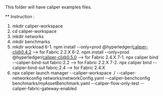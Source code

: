 This folder will have caliper examples files.

** Instruction : 
1. mkdir caliper-workspace
2. cd caliper-workspace
3. mkdir networks
4. mkdir benchmarks
5. mkdir workload
6-1. npm install --only=prod @hyperledger/caliper-cli@0.4.2  --> for Fabric 2.2.X
6-2. npm install --only=prod @hyperledger/caliper-cli@0.5.0  --> for Fabric 2.4.X
7-1. npx caliper bind --caliper-bind-sut fabric:2.2 --> for Fabric 2.2.X
7-2. npx caliper bind --caliper-bind-sut fabric:2.4 --> for Fabric 2.4.X
8. npx caliper launch manager --caliper-workspace ./ --caliper-networkconfig networks/networkConfig.yaml --caliper-benchconfig benchmarks/myAssetBenchmark.yaml --caliper-flow-only-test --caliper-fabric-gateway-enabled
